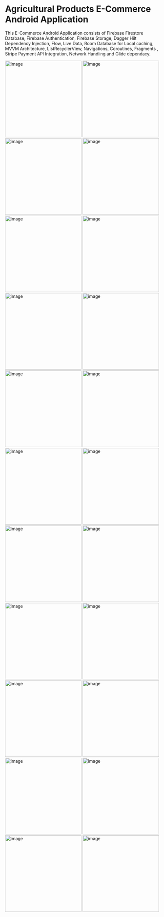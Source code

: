 # Agricultural Products E-Commerce Android Application

This E-Commerce Android Application consists of Firebase Firestore Database, Firebase Authentication, Firebase Storage, Dagger Hilt Dependency Injection, Flow, Live Data, Room Database for Local caching, MVVM Architecture, ListRecyclerView, Navigations, Coroutines, Fragments , Stripe Payment API Integration, Network Handling and Glide dependacy.

<img width="250" alt="image" src="https://github.com/BrijenShah29/AgriEcommerceApp_DI_MVVM_Firebase_ClientApp/assets/114451935/43b5ccc8-7b9c-4736-b5b0-cace14f9df34">
<img width="250" alt="image" src="https://github.com/BrijenShah29/AgriEcommerceApp_DI_MVVM_Firebase_ClientApp/assets/114451935/0cb66803-becb-41cc-9c6f-c6689559fbda">
<img width="250" alt="image" src="https://github.com/BrijenShah29/AgriEcommerceApp_DI_MVVM_Firebase_ClientApp/assets/114451935/3e391c70-61b5-45b4-88b1-f124d42626fe">
<img width="250" alt="image" src="https://github.com/BrijenShah29/AgriEcommerceApp_DI_MVVM_Firebase_ClientApp/assets/114451935/e2311953-f00a-469a-944b-06eacf2102b1">
<img width="250" alt="image" src="https://github.com/BrijenShah29/AgriEcommerceApp_DI_MVVM_Firebase_ClientApp/assets/114451935/fc8f60d6-d716-484f-8aab-d3290bc62d40">
<img width="250" alt="image" src="https://github.com/BrijenShah29/AgriEcommerceApp_DI_MVVM_Firebase_ClientApp/assets/114451935/8847e73f-10c8-4e9a-b716-bdacb991e678">
<img width="250" alt="image" src="https://github.com/BrijenShah29/AgriEcommerceApp_DI_MVVM_Firebase_ClientApp/assets/114451935/2dedaad5-c8b1-425c-8b41-e2a817b61118">
<img width="250" alt="image" src="https://github.com/BrijenShah29/AgriEcommerceApp_DI_MVVM_Firebase_ClientApp/assets/114451935/4aac2743-3419-4a1f-9198-21221a1d8bf6">
<img width="250" alt="image" src="https://github.com/BrijenShah29/AgriEcommerceApp_DI_MVVM_Firebase_ClientApp/assets/114451935/41b5dd22-9766-42e3-a727-4a7b2982f97d">
<img width="250" alt="image" src="https://github.com/BrijenShah29/AgriEcommerceApp_DI_MVVM_Firebase_ClientApp/assets/114451935/592ecccb-2d5a-433c-8ff8-8a4af9c1db22">
<img width="250" alt="image" src="https://github.com/BrijenShah29/AgriEcommerceApp_DI_MVVM_Firebase_ClientApp/assets/114451935/e5ec6dca-afe8-4191-bdc2-70e6d3cf5d7a">
<img width="250" alt="image" src="https://github.com/BrijenShah29/AgriEcommerceApp_DI_MVVM_Firebase_ClientApp/assets/114451935/4c656e5a-1d08-437a-a507-a4983d445de8">
<img width="250" alt="image" src="https://github.com/BrijenShah29/AgriEcommerceApp_DI_MVVM_Firebase_ClientApp/assets/114451935/1e3108b8-f782-4178-80b2-403147c3190c">
<img width="250" alt="image" src="https://github.com/BrijenShah29/AgriEcommerceApp_DI_MVVM_Firebase_ClientApp/assets/114451935/bed555ae-fdfd-4108-a94a-18828628555a">
<img width="250" alt="image" src="https://github.com/BrijenShah29/AgriEcommerceApp_DI_MVVM_Firebase_ClientApp/assets/114451935/afb609b0-b5eb-413a-a619-6b88c6a6fd33">
<img width="250" alt="image" src="https://github.com/BrijenShah29/AgriEcommerceApp_DI_MVVM_Firebase_ClientApp/assets/114451935/3f9efc08-d2cd-4581-a5fa-4f42728ca067">
<img width="250" alt="image" src="https://github.com/BrijenShah29/AgriEcommerceApp_DI_MVVM_Firebase_ClientApp/assets/114451935/741f51be-20ea-425f-b760-c42bd5f19cfb">
<img width="250" alt="image" src="https://github.com/BrijenShah29/AgriEcommerceApp_DI_MVVM_Firebase_ClientApp/assets/114451935/70e038e0-016f-4e91-8582-75bf93de1264">
<img width="250" alt="image" src="https://github.com/BrijenShah29/AgriEcommerceApp_DI_MVVM_Firebase_ClientApp/assets/114451935/c3ab8a28-3d86-4057-b6b2-2706118f653a">
<img width="250" alt="image" src="https://github.com/BrijenShah29/AgriEcommerceApp_DI_MVVM_Firebase_ClientApp/assets/114451935/231f84b1-3fbe-4124-bdf9-7ab684a289bf">
<img width="250" alt="image" src="https://github.com/BrijenShah29/AgriEcommerceApp_DI_MVVM_Firebase_ClientApp/assets/114451935/8e7a0f8a-ffa9-4262-84e4-cbd5da8e0a70">
<img width="250" alt="image" src="https://github.com/BrijenShah29/AgriEcommerceApp_DI_MVVM_Firebase_ClientApp/assets/114451935/42ddd7fa-96db-4b2b-b3a2-39ee98c55472">
